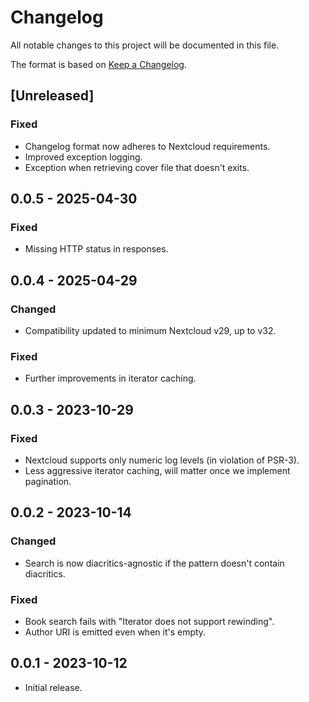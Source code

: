 # Changelog

All notable changes to this project will be documented in this file.

The format is based on [Keep a Changelog](https://keepachangelog.com/en/1.1.0/).

## [Unreleased]

### Fixed
- Changelog format now adheres to Nextcloud requirements.
- Improved exception logging.
- Exception when retrieving cover file that doesn't exits.

## 0.0.5 - 2025-04-30

### Fixed
- Missing HTTP status in responses.

## 0.0.4 - 2025-04-29

### Changed
- Compatibility updated to minimum Nextcloud v29, up to v32.

### Fixed
- Further improvements in iterator caching.

## 0.0.3 - 2023-10-29

### Fixed
- Nextcloud supports only numeric log levels (in violation of PSR-3).
- Less aggressive iterator caching, will matter once we implement pagination.

## 0.0.2 - 2023-10-14

### Changed
- Search is now diacritics-agnostic if the pattern doesn't contain diacritics.

### Fixed
- Book search fails with "Iterator does not support rewinding".
- Author URI is emitted even when it's empty.

## 0.0.1 - 2023-10-12

- Initial release.
